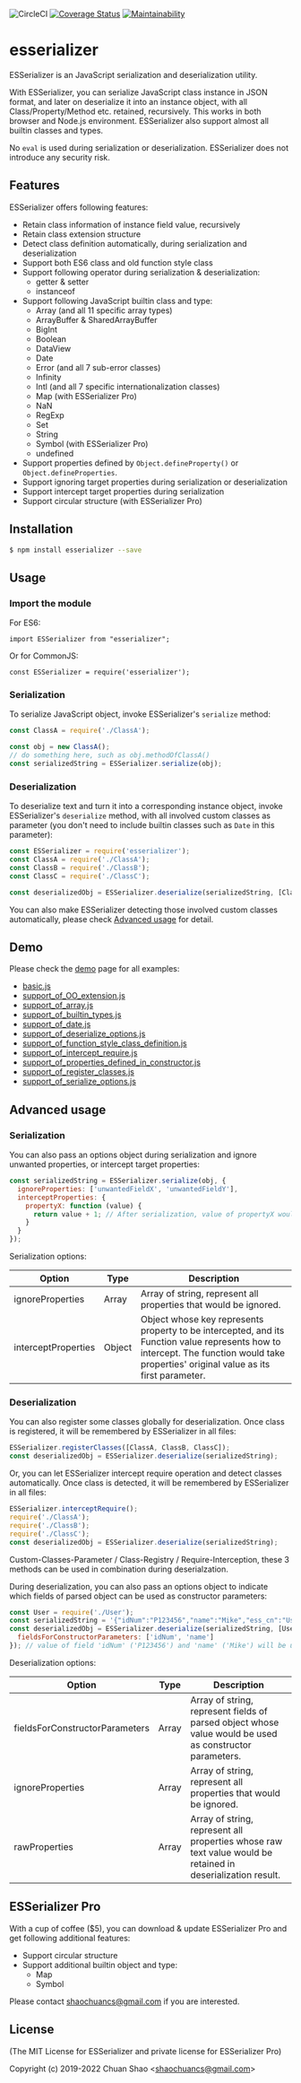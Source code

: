 ![CircleCI](https://circleci.com/gh/shaochuancs/esserializer.svg?style=shield)
[![Coverage Status](https://coveralls.io/repos/github/shaochuancs/esserializer/badge.svg?branch=master)](https://coveralls.io/github/shaochuancs/esserializer?branch=master)
[![Maintainability](https://api.codeclimate.com/v1/badges/dc4d2ca88c7cc8467b81/maintainability)](https://codeclimate.com/github/shaochuancs/esserializer/maintainability)

# esserializer
ESSerializer is an JavaScript serialization and deserialization utility.

With ESSerializer, you can serialize JavaScript class instance in JSON format, and later on deserialize it into an instance object, with all Class/Property/Method etc. retained, recursively. 
This works in both browser and Node.js environment. ESSerializer also support almost all builtin classes and types.

No `eval` is used during serialization or deserialization. ESSerializer does not introduce any security risk.

## Features
ESSerializer offers following features:
* Retain class information of instance field value, recursively
* Retain class extension structure
* Detect class definition automatically, during serialization and deserialization
* Support both ES6 class and old function style class
* Support following operator during serialization & deserialization: 
  * getter & setter
  * instanceof
* Support following JavaScript builtin class and type: 
  * Array (and all 11 specific array types) 
  * ArrayBuffer & SharedArrayBuffer
  * BigInt
  * Boolean
  * DataView
  * Date
  * Error (and all 7 sub-error classes)
  * Infinity
  * Intl (and all 7 specific internationalization classes)
  * Map (with ESSerializer Pro)
  * NaN
  * RegExp
  * Set
  * String
  * Symbol (with ESSerializer Pro)
  * undefined
* Support properties defined by `Object.defineProperty()` or `Object.defineProperties`.
* Support ignoring target properties during serialization or deserialization
* Support intercept target properties during serialization
* Support circular structure (with ESSerializer Pro)

## Installation
```sh
$ npm install esserializer --save
```

## Usage

### Import the module

For ES6:

```
import ESSerializer from "esserializer";
```

Or for CommonJS:

```
const ESSerializer = require('esserializer');
```

### Serialization
To serialize JavaScript object, invoke ESSerializer's `serialize` method:

```js
const ClassA = require('./ClassA');

const obj = new ClassA();
// do something here, such as obj.methodOfClassA()
const serializedString = ESSerializer.serialize(obj);
```

### Deserialization
To deserialize text and turn it into a corresponding instance object, invoke ESSerializer's `deserialize` method,
with all involved custom classes as parameter (you don't need to include builtin classes such as `Date` in this parameter):
```js
const ESSerializer = require('esserializer');
const ClassA = require('./ClassA');
const ClassB = require('./ClassB');
const ClassC = require('./ClassC');

const deserializedObj = ESSerializer.deserialize(serializedString, [ClassA, ClassB, ClassC]);
```

You can also make ESSerializer detecting those involved custom classes automatically, please check [Advanced usage](#Deserialization-1) for detail.

## Demo
Please check the [demo](https://github.com/shaochuancs/esserializer/tree/master/demo) page for all examples:
* [basic.js](https://github.com/shaochuancs/esserializer/blob/master/demo/basic.js)
* [support_of_OO_extension.js](https://github.com/shaochuancs/esserializer/blob/master/demo/support_of_OO_extension.js)
* [support_of_array.js](https://github.com/shaochuancs/esserializer/blob/master/demo/support_of_array.js)
* [support_of_builtin_types.js](https://github.com/shaochuancs/esserializer/blob/master/demo/support_of_builtin_types.js)
* [support_of_date.js](https://github.com/shaochuancs/esserializer/blob/master/demo/support_of_date.js)
* [support_of_deserialize_options.js](https://github.com/shaochuancs/esserializer/blob/master/demo/support_of_deserialize_options.js)
* [support_of_function_style_class_definition.js](https://github.com/shaochuancs/esserializer/blob/master/demo/support_of_function_style_class_definition.js)
* [support_of_intercept_require.js](https://github.com/shaochuancs/esserializer/blob/master/demo/support_of_intercept_require.js)
* [support_of_properties_defined_in_constructor.js](https://github.com/shaochuancs/esserializer/blob/master/demo/support_of_properties_defined_in_constructor.js)
* [support_of_register_classes.js](https://github.com/shaochuancs/esserializer/blob/master/demo/support_of_register_classes.js)
* [support_of_serialize_options.js](https://github.com/shaochuancs/esserializer/blob/master/demo/support_of_serialize_options.js)

## Advanced usage

### Serialization
You can also pass an options object during serialization and ignore unwanted properties, or intercept target properties:

```js
const serializedString = ESSerializer.serialize(obj, {
  ignoreProperties: ['unwantedFieldX', 'unwantedFieldY'],
  interceptProperties: {
    propertyX: function (value) {
      return value + 1; // After serialization, value of propertyX would be equal to its original value plus 1. Also, "this" can be used here to represent obj.
    }
  }
});
```

Serialization options:

| Option              | Type   | Description                                                                                                                                                                            |
|---------------------|--------|----------------------------------------------------------------------------------------------------------------------------------------------------------------------------------------|
| ignoreProperties    | Array  | Array of string, represent all properties that would be ignored.                                                                                                                       |
| interceptProperties | Object | Object whose key represents property to be intercepted, and its Function value represents how to intercept. The function would take properties' original value as its first parameter. |

### Deserialization
You can also register some classes globally for deserialization. Once class is registered, it will be remembered by ESSerializer in all files:
```js
ESSerializer.registerClasses([ClassA, ClassB, ClassC]);
const deserializedObj = ESSerializer.deserialize(serializedString);
```

Or, you can let ESSerializer intercept require operation and detect classes automatically. Once class is detected, it will
be remembered by ESSerializer in all files:
```js
ESSerializer.interceptRequire();
require('./ClassA');
require('./ClassB');
require('./ClassC');
const deserializedObj = ESSerializer.deserialize(serializedString);
```

Custom-Classes-Parameter / Class-Registry / Require-Interception, these 3 methods can be used in combination during deserialzation. 

During deserialization, you can also pass an options object to indicate which fields of parsed object can be used as constructor parameters:

```js
const User = require('./User');
const serializedString = '{"idNum":"P123456","name":"Mike","ess_cn":"User"}';
const deserializedObj = ESSerializer.deserialize(serializedString, [User], {
  fieldsForConstructorParameters: ['idNum', 'name']
}); // value of field 'idNum' ('P123456') and 'name' ('Mike') will be used as constructor parameters to initialize User instance.
```

Deserialization options:

| Option                         | Type  | Description                                                                                                                                                                            |
|--------------------------------|-------|----------------------------------------------------------------------------------------------------------------------------------------------------------------------------------------|
| fieldsForConstructorParameters | Array | Array of string, represent fields of parsed object whose value would be used as constructor parameters.                                                                                |
| ignoreProperties               | Array | Array of string, represent all properties that would be ignored.                                                                                                                       |
| rawProperties                  | Array | Array of string, represent all properties whose raw text value would be retained in deserialization result.                                                                            |

## ESSerializer Pro
With a cup of coffee ($5), you can download & update ESSerializer Pro and get following additional features:
* Support circular structure
* Support additional builtin object and type: 
  * Map
  * Symbol

Please contact shaochuancs@gmail.com if you are interested.

## License
(The MIT License for ESSerializer and private license for ESSerializer Pro)

Copyright (c) 2019-2022 Chuan Shao &lt;shaochuancs@gmail.com&gt;
